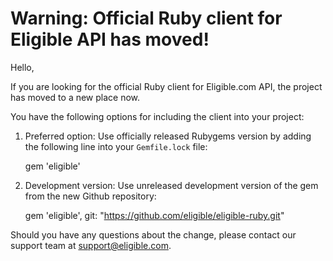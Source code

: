 # Warning: Official Ruby client for Eligible API has moved!

Hello,

If you are looking for the official Ruby client for Eligible.com API, the project has moved to a new place now.

You have the following options for including the client into your project:

1. Preferred option: Use officially released Rubygems version by adding the following line into your `Gemfile.lock` file:

    gem 'eligible'

2. Development version: Use unreleased development version of the gem from the new Github repository:

    gem 'eligible', git: "https://github.com/eligible/eligible-ruby.git"

Should you have any questions about the change, please contact our support team at support@eligible.com.
